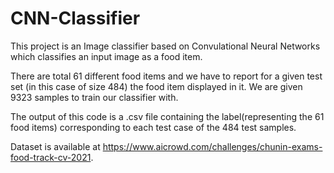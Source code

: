 # CNN-Classifier
This project is an Image classifier based on Convulational Neural Networks which classifies an input image as a food item. 

There are total 61 different food items and we have to report for a given test set (in this case of size 484) the food item displayed in it.
We are given 9323 samples to train our classifier with.

The output of this code is a .csv file containing the label(representing the 61 food items) corresponding to each test case of the 484 test samples.

Dataset is available at https://www.aicrowd.com/challenges/chunin-exams-food-track-cv-2021.
